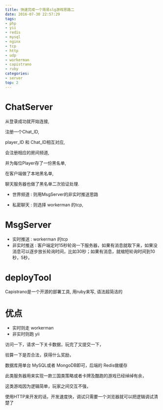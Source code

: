 ```yaml
---
title: 快速完成一个简易slg游戏思路二
date: 2016-07-30 22:57:29
tags:
- php
- yii
- redis
- mysql
- nginx
- tcp
- http
- udp
- workerman
- capistrano
- ruby
categories:
- server
top: 2
---
```




# ChatServer



从登录成功就开始连接, 

注册一个Chat_ID, 

player_ID 和 Chat_ID相互对应, 

会注册相应的房间频道, 

并为每位Player存了一份黑名单, 

在客户端做了本地黑名单, 

聊天服务器也做了黑名单二次验证处理.

- 世界频道 : 则用MsgServer的非实时推送思路

- 私密聊天 : 则选择 workerman 的tcp, 




# MsgServer

- 实时推送 : workerman 的tcp
- 非实时推送 : 客户端定时15秒轮询一下服务器，如果有消息就取下来，如果没消息可以逐步放长轮询时间，比如30秒；如果有消息，就缩短轮询时间到10秒，5秒，

<!-- more -->

# deployTool

Capistrano是一个开源的部署工具, 用ruby来写, 语法超简洁的

# 优点

- 实时则走 workerman 
- 非实时则跑 yii

访问一下，请求一下关卡数据，玩完了又提交一下，

验算一下是否合法，获得什么奖励，

数据库用单台 MySQL或者 MongoDB即可，后端的 Redis做缓存

此类服务器用来实现一款三国类策略或者卡牌及酷跑的游戏已经绰绰有余，

这类游戏因为逻辑简单，玩家之间交互不强，

使用HTTP来开发的话，开发速度快，调试只需要一个浏览器就可以把逻辑调试清楚了